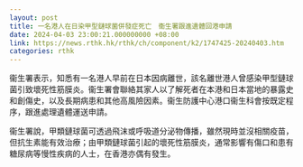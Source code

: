 ```yaml
---
layout: post
title: 一名港人在日染甲型鏈球菌併發症死亡　衞生署跟進遺體回港申請
date: 2024-04-03 23:00:21.000000000 +08:00
link: https://news.rthk.hk/rthk/ch/component/k2/1747425-20240403.htm
categories: rthk
---
```


衞生署表示，知悉有一名港人早前在日本因病離世，該名離世港人曾感染甲型鏈球菌引致壞死性筋膜炎。衞生署會聯絡其家人以了解死者在本港和日本當地的暴露史和創傷史，以及長期病患和其他高風險因素。衞生防護中心港口衞生科會按既定程序，跟進處理遺體運送申請。

衞生署說，甲類鏈球菌可透過飛沫或呼吸道分泌物傳播，雖然現時並沒相關疫苗，但抗生素能有效治療；由甲類鏈球菌引起的壞死性筋膜炎，通常影響有傷口和患有糖尿病等慢性疾病的人士，在香港亦偶有發生。
